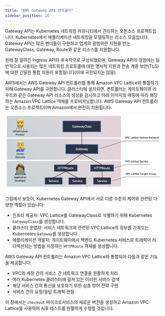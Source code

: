 ```yaml
---
title: "AWS Gateway API 컨트롤러"
sidebar_position: 10
---
```


Gateway API는 Kubernetes 네트워킹 커뮤니티에서 관리하는 오픈소스 프로젝트입니다. Kubernetes에서 애플리케이션 네트워킹을 모델링하는 리소스 모음입니다. Gateway API는 많은 벤더들이 구현하고 업계의 광범위한 지원을 받는 GatewayClass, Gateway, Route와 같은 리소스를 지원합니다.

원래 잘 알려진 Ingress API의 후속작으로 구상되었으며, Gateway API의 장점에는 일반적으로 사용되는 많은 네트워킹 프로토콜에 대한 명시적 지원과 전송 계층 보안(TLS)에 대한 긴밀한 통합 지원이 포함됩니다(이에 국한되지는 않음).

AWS에서는 AWS Gateway API 컨트롤러를 통해 Amazon VPC Lattice와 통합하기 위해 Gateway API를 구현합니다. 클러스터에 설치되면, 컨트롤러는 게이트웨이와 라우트와 같은 Gateway API 리소스의 생성을 감시하고 아래 이미지의 매핑에 따라 해당하는 Amazon VPC Lattice 객체를 프로비저닝합니다. AWS Gateway API 컨트롤러는 오픈소스 프로젝트이며 Amazon에서 완전히 지원됩니다.

![Kubernetes Gateway API Objects and VPC Lattice Components](assets/fundamentals-mapping.webp)

그림에서 보듯이, Kubernetes Gateway API에서 서로 다른 수준의 제어와 관련된 다양한 역할이 있습니다:

- 인프라 제공자: VPC Lattice를 GatewayClass로 식별하기 위해 Kubernetes `GatewayClass`를 생성합니다.
- 클러스터 운영자: 서비스 네트워크와 관련된 VPC Lattice의 정보를 가져오는 Kubernetes `Gateway`를 생성합니다.
- 애플리케이션 개발자: 게이트웨이에서 백엔드 Kubernetes 서비스로 트래픽이 리디렉션되는 방법을 지정하는 `HTTPRoute` 객체를 생성합니다.

AWS Gateway API 컨트롤러는 Amazon VPC Lattice와 통합되어 다음과 같은 기능을 제공합니다:

- VPC와 계정 간의 서비스 간 네트워크 연결을 원활하게 처리
- 여러 Kubernetes 클러스터에 걸쳐 있는 이러한 서비스 검색
- 해당 서비스 간의 통신을 보호하기 위한 심층 방어 전략 구현
- 서비스 간의 요청/응답 트래픽 관찰

이 장에서는 `checkout` 마이크로서비스의 새로운 버전을 생성하고 Amazon VPC Lattice를 사용하여 A/B 테스트를 원활하게 수행할 것입니다.